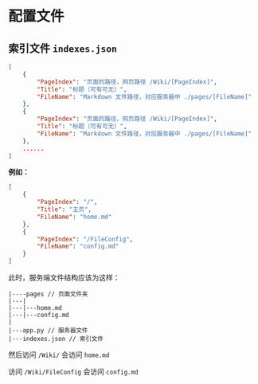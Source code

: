 # 配置文件

## 索引文件 `indexes.json`

```json
[
    {
        "PageIndex": "页面的路径，网页路径 /Wiki/[PageIndex]",
        "Title": "标题（可有可无）",
        "FileName": "Markdown 文件路径，对应服务器中 ./pages/[FileName]"
    },
    {
        "PageIndex": "页面的路径，网页路径 /Wiki/[PageIndex]",
        "Title": "标题（可有可无）",
        "FileName": "Markdown 文件路径，对应服务器中 ./pages/[FileName]"
    },
    ......
]
```

**例如：**

```json
[
    {
        "PageIndex": "/",
        "Title": "主页",
        "FileName": "home.md"
    },
    {
        "PageIndex": "/FileConfig",
        "FileName": "config.md"
    }
]
```

此时，服务端文件结构应该为这样：

```
|----pages // 页面文件夹
|---|
|---|---home.md
|---|---config.md
|
|---app.py // 服务器文件
|---indexes.json // 索引文件
```

然后访问 `/Wiki/` 会访问 `home.md`

访问 `/Wiki/FileConfig` 会访问 `config.md`

